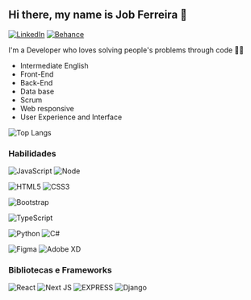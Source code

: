 ## Hi there, my name is Job Ferreira 👋

[![LinkedIn](https://img.shields.io/badge/LinkedIn-000?style=for-the-badge&logo=linkedin&logoColor=0E76A8)](https://www.linkedin.com/in/jobferreira/)
[![Behance](https://img.shields.io/badge/behance-000?style=for-the-badge&logo=behance&logoColor=0E76A8)](https://www.behance.net/jobferreira)

I'm a Developer who loves solving people's problems through code 👨‍💻
* Intermediate English
* Front-End
* Back-End
* Data base
* Scrum
* Web responsive
* User Experience and Interface

![Top Langs](https://github-readme-stats-git-masterrstaa-rickstaa.vercel.app/api/top-langs/?username=jobinferreira&bg_color=000&border_color=30A3DC&title_color=E94D5F&text_color=FFF)

### Habilidades
![JavaScript](https://img.shields.io/badge/JavaScript-000?style=for-the-badge&logo=javascript)
![Node](https://img.shields.io/badge/Node-000?style=for-the-badge&logo=node.js)

![HTML5](https://img.shields.io/badge/HTML5-000?style=for-the-badge&logo=html5)
![CSS3](https://img.shields.io/badge/CSS3-000?style=for-the-badge&logo=css3&logoColor=264CE4)


![Bootstrap](https://img.shields.io/badge/Bootstrap-000?style=for-the-badge&logo=bootstrap)

![TypeScript](https://img.shields.io/badge/TypeScript-000?style=for-the-badge&logo=typescript)

![Python](https://img.shields.io/badge/python-000?style=for-the-badge&logo=openjdk&logoColor=white)
![C#](https://img.shields.io/badge/C%23-000?style=for-the-badge&logo=c-sharp&logoColor=white)


![Figma](https://img.shields.io/badge/Figma-000?style=for-the-badge&logo=figma)
![Adobe XD](https://img.shields.io/badge/AdobeXD-000?style=for-the-badge&logo=adobexd)

### Bibliotecas e Frameworks
![React](https://img.shields.io/badge/React-000?style=for-the-badge&logo=react)
![Next JS](https://img.shields.io/badge/Next-000?style=for-the-badge&logo=next.js)
![EXPRESS](https://img.shields.io/badge/EXPRESS-000?style=for-the-badge&logo=express)
![Django](https://img.shields.io/badge/Django-000?style=for-the-badge&logo=django)

<!--
**jobinferreira/jobinferreira** is a ✨ _special_ ✨ repository because its `README.md` (this file) appears on your GitHub profile.

Here are some ideas to get you started:

- 🔭 I’m currently working on ...
- 🌱 I’m currently learning ...
- 👯 I’m looking to collaborate on ...
- 🤔 I’m looking for help with ...
- 💬 Ask me about ...
- 📫 How to reach me: ...
- 😄 Pronouns: ...
- ⚡ Fun fact: ...
-->
